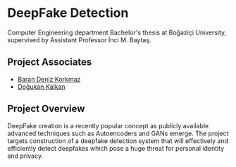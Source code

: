 # DeepFake Detection
Computer Engineering department Bachelor's thesis at Boğaziçi University, supervised by Assistant Professor İnci M. Baytaş.

## Project Associates
* [Baran Deniz Korkmaz](https://github.com/barandenizkorkmaz)
* [Doğukan Kalkan](https://github.com/DogukanKalkan)

## Project Overview
DeepFake creation is a recently popular concept as publicly available advanced techniques such as Autoencoders and GANs emerge. The project targets construction of a deepfake detection system that will effectively and efficiently detect deepfakes which pose a huge threat for personal identity and privacy.
